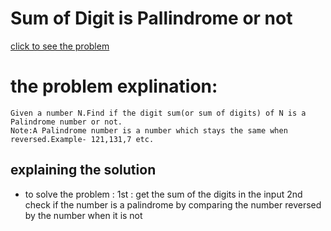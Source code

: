 # Sum of Digit is Pallindrome or not

[click to see the problem](https://practice.geeksforgeeks.org/problems/sum-of-digit-is-pallindrome-or-not2751/1?page=2&difficulty[]=-2&sortBy=submissions)



 # the problem explination:
    Given a number N.Find if the digit sum(or sum of digits) of N is a Palindrome number or not.
    Note:A Palindrome number is a number which stays the same when reversed.Example- 121,131,7 etc.


## explaining the solution

- to solve the problem :
 1st : get the sum of the digits in the input
 2nd check if the number is a palindrome by comparing the number reversed by the number when it is not 
 